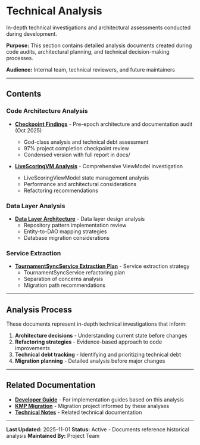 # Technical Analysis

In-depth technical investigations and architectural assessments conducted during development.

**Purpose:** This section contains detailed analysis documents created during code audits, architectural planning, and technical decision-making processes.

**Audience:** Internal team, technical reviewers, and future maintainers

---

## Contents

### Code Architecture Analysis

- **[Checkpoint Findings](Checkpoint-Findings.md)** - Pre-epoch architecture and documentation audit (Oct 2025)
  - God-class analysis and technical debt assessment
  - 97% project completion checkpoint review
  - Condensed version with full report in docs/

- **[LiveScoringVM Analysis](LiveScoringVM-Analysis.md)** - Comprehensive ViewModel investigation
  - LiveScoringViewModel state management analysis
  - Performance and architectural considerations
  - Refactoring recommendations

### Data Layer Analysis

- **[Data Layer Architecture](Data-Layer-Architecture.md)** - Data layer design analysis
  - Repository pattern implementation review
  - Entity-to-DAO mapping strategies
  - Database migration considerations

### Service Extraction

- **[TournamentSyncService Extraction Plan](TournamentSyncService-Extraction-Plan.md)** - Service extraction strategy
  - TournamentSyncService refactoring plan
  - Separation of concerns analysis
  - Migration path recommendations

---

## Analysis Process

These documents represent in-depth technical investigations that inform:

1. **Architecture decisions** - Understanding current state before changes
2. **Refactoring strategies** - Evidence-based approach to code improvements
3. **Technical debt tracking** - Identifying and prioritizing technical debt
4. **Migration planning** - Detailed analysis before major changes

---

## Related Documentation

- **[Developer Guide](../../developer-guide/)** - For implementation guides based on this analysis
- **[KMP Migration](../kmp-migration/)** - Migration project informed by these analyses
- **[Technical Notes](../technical-notes/)** - Related technical documentation

---

**Last Updated:** 2025-11-01
**Status:** Active - Documents reference historical analysis
**Maintained By:** Project Team
